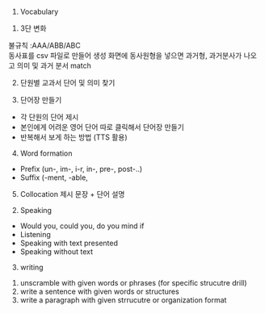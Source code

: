 1.	Vocabulary 
1)	3단 변화 

불규칙 :AAA/ABB/ABC  
동사표를 csv 파일로 만들어 생성
화면에 동사원형을 넣으면 과거형, 과거분사가 나오고 
의미 및 과거 분서 match 

2)	단원별 교과서 단어 및 의미 찾기 

3)	단어장 만들기 
-	각 단원의 단어 제시 
-	본인에게 어려운 영어 단어 따로 클릭해서 단어장 만들기
-	반복해서 보게 하는 방법 (TTS 활용) 

4)	Word formation 
-	Prefix (un-, im-, i-r, in-, pre-, post-..) 
-	Suffix (-ment, -able, 

5)	Collocation 제시 문장 + 단어 설명 

2.	Speaking
-	Would you, could you, do you mind if 
-	Listening 
-	Speaking with text presented 
-	Speaking without text 

3.	writing 
1) unscramble with given words or phrases 
 (for specific strucutre drill) 
2) write a sentence with given words or structures
3) write a paragraph with given strrucutre or organization format 
